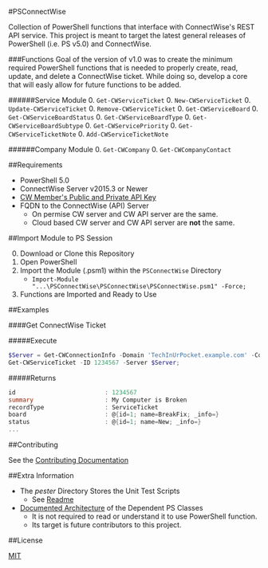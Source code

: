 #PSConnectWise  

Collection of PowerShell functions that interface with ConnectWise's REST API service. This project
is meant to target the latest general releases of PowerShell (i.e. PS v5.0) and ConnectWise.

###Functions
Goal of the version of v1.0 was to create the minimum required PowerShell functions that is needed 
to properly create, read, update, and delete a ConnectWise ticket. While doing so, develop a core 
that will easly allow for future functions to be added. 

######Service Module
0. `Get-CWServiceTicket`
0. `New-CWServiceTicket`
0. `Update-CWServiceTicket`
0. `Remove-CWServiceTicket`
0. `Get-CWServiceBoard`
0. `Get-CWServiceBoardStatus`
0. `Get-CWServiceBoardType`
0. `Get-CWServiceBoardSubtype`
0. `Get-CWServicePriority`
0. `Get-CWServiceTicketNote`
0. `Add-CWServiceTicketNote`

######Company Module
0. `Get-CWCompany`
0. `Get-CWCompanyContact`
        
        
##Requirements

- PowerShell 5.0
- ConnectWise Server v2015.3 or Newer
- [CW Member's Public and Private API Key](./doc/DevCreateCWApiKey.md)
- FQDN to the ConnectWise (API) Server
  - On permise CW server and CW API server are the same.
  - Cloud based CW server and CW API server are **not** the same.

##Import Module to PS Session

0. Download or Clone this Repository
0. Open PowerShell
0. Import the Module (.psm1) within the `PSConnectWise` Directory
   - `Import-Module "...\PSConnectWise\PSConnectWise\PSConnectWise.psm1" -Force;`
0. Functions are Imported and Ready to Use

##Examples

####Get ConnectWise Ticket

#####Execute
```powershell
$Server = Get-CWConnectionInfo -Domain 'TechInUrPocket.example.com' -CompanyName 'TechInUrPocket' -PublicKey '...' -PrivateKey '...';`
Get-CWServiceTicket -ID 1234567 -Server $Server;
```
#####Returns
```powershell
id                         : 1234567
summary                    : My Computer is Broken
recordType                 : ServiceTicket
board                      : @{id=1; name=BreakFix; _info=}
status                     : @{id=1; name=New; _info=}
... 
```

##Contributing

See the [Contributing Documentation](./CONTRIBUTING.md)

##Extra Information
- The *pester* Directory Stores the Unit Test Scripts
  - See [Readme](https://github.com/sgtoj/ConnectWisePSModule/tree/master/pester)
- [Documented Architecture](https://github.com/sgtoj/ConnectWisePSModule/blob/master/doc/ClassArchitectures.md) of the Dependent PS Classes
  - It is not required to read or understand it to use PowerShell function.
  - Its target is future contributors to this project.
  
  
##License

[MIT](./LICENSE.txt)
